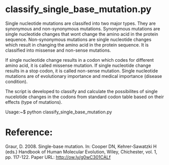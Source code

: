 # classify_single_base_mutation.py

Single nucleotide mutations are classifed into two major types. They are synonymous and non-synonymous mutations. Synonymous mutations
are single nucleotide changes that wont change the amino acid in the protein sequence. Non-synonymous mutations are single nucleotide 
changes which result in changing the amino acid in the protein sequence. It is classified into missense and non-sense mutations.

If single nucleotide change results in a codon which codes for different amino acid, it is called missense mutation.
If single nucleotide change results in a stop codon, it is called non-sense mutation. Single nucleotide mutations are of evolutionary 
importance and medical importance (disease condition).

The script is developed to classify and calculate the possibilites of single nucelotide changes in the codons from standard codon table based on their effects (type of mutations).

Usage:~$ python classify_single_base_mutation.py

# Reference:
Graur, D. 2008. Single-base mutation. In: Cooper DN, Kehrer-Sawatzki H (eds.) Handbook of Human Molecular Evolution, Wiley, Chichester, vol. 1, pp. 117-122.
Paper URL: http://ow.ly/g0wC301CALf
